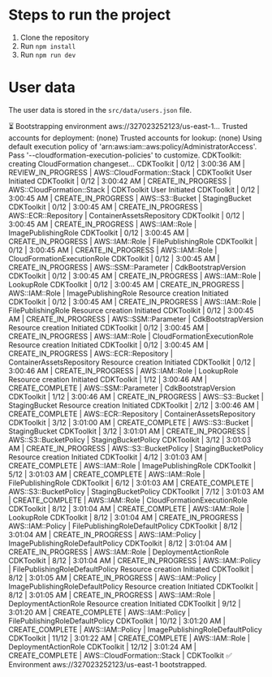 # Steps to run the project

1. Clone the repository
2. Run `npm install`
3. Run `npm run dev`

# User data

The user data is stored in the `src/data/users.json` file.


 ⏳  Bootstrapping environment aws://327023252123/us-east-1...
Trusted accounts for deployment: (none)
Trusted accounts for lookup: (none)
Using default execution policy of 'arn:aws:iam::aws:policy/AdministratorAccess'. Pass '--cloudformation-execution-policies' to customize.
CDKToolkit: creating CloudFormation changeset...
CDKToolkit |  0/12 | 3:00:36 AM | REVIEW_IN_PROGRESS   | AWS::CloudFormation::Stack | CDKToolkit User Initiated
CDKToolkit |  0/12 | 3:00:42 AM | CREATE_IN_PROGRESS   | AWS::CloudFormation::Stack | CDKToolkit User Initiated
CDKToolkit |  0/12 | 3:00:45 AM | CREATE_IN_PROGRESS   | AWS::S3::Bucket            | StagingBucket 
CDKToolkit |  0/12 | 3:00:45 AM | CREATE_IN_PROGRESS   | AWS::ECR::Repository       | ContainerAssetsRepository 
CDKToolkit |  0/12 | 3:00:45 AM | CREATE_IN_PROGRESS   | AWS::IAM::Role             | ImagePublishingRole 
CDKToolkit |  0/12 | 3:00:45 AM | CREATE_IN_PROGRESS   | AWS::IAM::Role             | FilePublishingRole 
CDKToolkit |  0/12 | 3:00:45 AM | CREATE_IN_PROGRESS   | AWS::IAM::Role             | CloudFormationExecutionRole 
CDKToolkit |  0/12 | 3:00:45 AM | CREATE_IN_PROGRESS   | AWS::SSM::Parameter        | CdkBootstrapVersion 
CDKToolkit |  0/12 | 3:00:45 AM | CREATE_IN_PROGRESS   | AWS::IAM::Role             | LookupRole 
CDKToolkit |  0/12 | 3:00:45 AM | CREATE_IN_PROGRESS   | AWS::IAM::Role             | ImagePublishingRole Resource creation Initiated
CDKToolkit |  0/12 | 3:00:45 AM | CREATE_IN_PROGRESS   | AWS::IAM::Role             | FilePublishingRole Resource creation Initiated
CDKToolkit |  0/12 | 3:00:45 AM | CREATE_IN_PROGRESS   | AWS::SSM::Parameter        | CdkBootstrapVersion Resource creation Initiated
CDKToolkit |  0/12 | 3:00:45 AM | CREATE_IN_PROGRESS   | AWS::IAM::Role             | CloudFormationExecutionRole Resource creation Initiated
CDKToolkit |  0/12 | 3:00:45 AM | CREATE_IN_PROGRESS   | AWS::ECR::Repository       | ContainerAssetsRepository Resource creation Initiated
CDKToolkit |  0/12 | 3:00:46 AM | CREATE_IN_PROGRESS   | AWS::IAM::Role             | LookupRole Resource creation Initiated
CDKToolkit |  1/12 | 3:00:46 AM | CREATE_COMPLETE      | AWS::SSM::Parameter        | CdkBootstrapVersion 
CDKToolkit |  1/12 | 3:00:46 AM | CREATE_IN_PROGRESS   | AWS::S3::Bucket            | StagingBucket Resource creation Initiated
CDKToolkit |  2/12 | 3:00:46 AM | CREATE_COMPLETE      | AWS::ECR::Repository       | ContainerAssetsRepository 
CDKToolkit |  3/12 | 3:01:00 AM | CREATE_COMPLETE      | AWS::S3::Bucket            | StagingBucket 
CDKToolkit |  3/12 | 3:01:01 AM | CREATE_IN_PROGRESS   | AWS::S3::BucketPolicy      | StagingBucketPolicy 
CDKToolkit |  3/12 | 3:01:03 AM | CREATE_IN_PROGRESS   | AWS::S3::BucketPolicy      | StagingBucketPolicy Resource creation Initiated
CDKToolkit |  4/12 | 3:01:03 AM | CREATE_COMPLETE      | AWS::IAM::Role             | ImagePublishingRole 
CDKToolkit |  5/12 | 3:01:03 AM | CREATE_COMPLETE      | AWS::IAM::Role             | FilePublishingRole
CDKToolkit |  6/12 | 3:01:03 AM | CREATE_COMPLETE      | AWS::S3::BucketPolicy      | StagingBucketPolicy
CDKToolkit |  7/12 | 3:01:03 AM | CREATE_COMPLETE      | AWS::IAM::Role             | CloudFormationExecutionRole
CDKToolkit |  8/12 | 3:01:04 AM | CREATE_COMPLETE      | AWS::IAM::Role             | LookupRole
CDKToolkit |  8/12 | 3:01:04 AM | CREATE_IN_PROGRESS   | AWS::IAM::Policy           | FilePublishingRoleDefaultPolicy
CDKToolkit |  8/12 | 3:01:04 AM | CREATE_IN_PROGRESS   | AWS::IAM::Policy           | ImagePublishingRoleDefaultPolicy 
CDKToolkit |  8/12 | 3:01:04 AM | CREATE_IN_PROGRESS   | AWS::IAM::Role             | DeploymentActionRole 
CDKToolkit |  8/12 | 3:01:04 AM | CREATE_IN_PROGRESS   | AWS::IAM::Policy           | FilePublishingRoleDefaultPolicy Resource creation Initiated
CDKToolkit |  8/12 | 3:01:05 AM | CREATE_IN_PROGRESS   | AWS::IAM::Policy           | ImagePublishingRoleDefaultPolicy Resource creation Initiated
CDKToolkit |  8/12 | 3:01:05 AM | CREATE_IN_PROGRESS   | AWS::IAM::Role             | DeploymentActionRole Resource creation Initiated
CDKToolkit |  9/12 | 3:01:20 AM | CREATE_COMPLETE      | AWS::IAM::Policy           | FilePublishingRoleDefaultPolicy 
CDKToolkit | 10/12 | 3:01:20 AM | CREATE_COMPLETE      | AWS::IAM::Policy           | ImagePublishingRoleDefaultPolicy 
CDKToolkit | 11/12 | 3:01:22 AM | CREATE_COMPLETE      | AWS::IAM::Role             | DeploymentActionRole 
CDKToolkit | 12/12 | 3:01:24 AM | CREATE_COMPLETE      | AWS::CloudFormation::Stack | CDKToolkit 
 ✅  Environment aws://327023252123/us-east-1 bootstrapped.